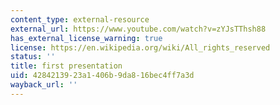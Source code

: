 ```yaml
---
content_type: external-resource
external_url: https://www.youtube.com/watch?v=zYJsTThsh88
has_external_license_warning: true
license: https://en.wikipedia.org/wiki/All_rights_reserved
status: ''
title: first presentation
uid: 42842139-23a1-406b-9da8-16bec4ff7a3d
wayback_url: ''
---
```

